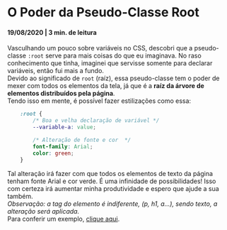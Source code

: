 # O Poder da Pseudo-Classe Root

#### 19/08/2020 | 3 min. de leitura <br>

Vasculhando um pouco sobre variáveis no CSS, descobri que a pseudo-classe `:root` serve para mais coisas do que eu imaginava. No raso conhecimento que tinha, imaginei que servisse somente para declarar variáveis, então fui mais a fundo. <br>
Devido ao significado de `root` (raíz), essa pseudo-classe tem o poder de mexer com todos os elementos da tela, já que é a **raíz da árvore de elementos distribuídos pela página**. <br>
Tendo isso em mente, é possível fazer estilizações como essa:
```css 
    :root {
        /* Boa e velha declaração de variável */
        --variable-a: value;

        /* Alteração de fonte e cor  */
        font-family: Arial;
        color: green;
    }
```
Tal alteração irá fazer com que todos os elementos de texto da página tenham fonte Arial e cor verde. É uma infinidade de possibilidades! Isso com certeza irá aumentar minha produtividade e espero que ajude a sua também. <br>
*Observação: a tag do elemento é indiferente, (p, h1, a...), sendo texto, a alteração será aplicada.* <br>
Para conferir um exemplo, [clique aqui](https://codepen.io/huri3l/pen/WNwGgvV).
